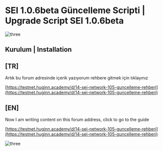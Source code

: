 # SEI 1.0.6beta Güncelleme Scripti | Upgrade Script SEI 1.0.6beta

![three](https://cdn.discordapp.com/attachments/985345620220977212/992154316582440970/GITHUB_COVER.png)

## Kurulum | Installation

## [TR]
Artık bu forum adresinde içerik yazıyorum rehbere gitmek için tıklayınız

[https://testnet.huginn.academy/d/14-sei-network-105-guncelleme-rehberi](https://testnet.huginn.academy/d/14-sei-network-105-guncelleme-rehberi)

## [EN]
Now I am writing content on this forum address, click to go to the guide

[https://testnet.huginn.academy/d/14-sei-network-105-guncelleme-rehberi](https://testnet.huginn.academy/d/14-sei-network-105-guncelleme-rehberi)

![three](https://pbs.twimg.com/profile_images/1512563538388262912/PhMo-yc__400x400.jpg)
